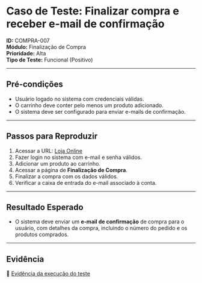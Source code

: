 # Caso de Teste: Finalizar compra e receber e-mail de confirmação

**ID:** COMPRA-007  
**Módulo:** Finalização de Compra  
**Prioridade:** Alta  
**Tipo de Teste:** Funcional (Positivo)

---

## Pré-condições
- Usuário logado no sistema com credenciais válidas.  
- O carrinho deve conter pelo menos um produto adicionado.  
- O sistema deve ser configurado para enviar e-mails de confirmação.

---

## Passos para Reproduzir
1. Acessar a URL: [Loja Online](https://www.automationpratice.com.br/)  
2. Fazer login no sistema com e-mail e senha válidos.  
3. Adicionar um produto ao carrinho.  
4. Acessar a página de **Finalização de Compra**.  
5. Finalizar a compra com os dados válidos.  
6. Verificar a caixa de entrada do e-mail associado à conta.

---

## Resultado Esperado
- O sistema deve enviar um **e-mail de confirmação** de compra para o usuário, com detalhes da compra, incluindo o número do pedido e os produtos comprados.

---

## Evidência  
📎 [Evidência da execução do teste](./3_Evidências/3_Finalizacao_de_Compra/COMPRA-007-EMAIL_CONFIRMACAO.mp4)
